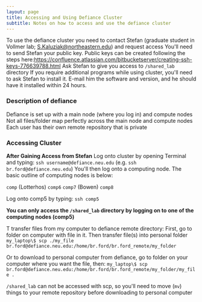 ```yaml
---
layout: page
title: Accessing and Using Defiance Cluster
subtitle: Notes on how to access and use the defiance cluster
---
```


To use the defiance cluster you need to contact Stefan (graduate student in Vollmer lab; S.Kaluziak@northeastern.edu) and request access
You'll need to send Stefan your public key. Public keys can be created following the steps here:<https://confluence.atlassian.com/bitbucketserver/creating-ssh-keys-776639788.html>
Ask Stefan to give you access to `/shared_lab` directory
If you require additional programs while using cluster, you'll need to ask Stefan to install it. E-mail him the software and version, and he should have it installed within 24 hours.

### Description of defiance
Defiance is set up with a main node (where you log in) and compute nodes
Not all files/folder map perfectly across the main node and compute nodes
Each user has their own remote repository that is private

### Accessing Cluster
**After Gaining Access from Stefan**
Log onto cluster by opening Terminal and typing: `ssh username@defiance.neu.edu` (e.g. `ssh br.ford@defiance.neu.edu`)
You'll then log onto a computing node. The basic outline of computing nodes is below:

`comp` (Lotterhos)
`comp6`
`comp7` (Bowen)
`comp8`

Log onto comp5 by typing: `ssh comp5`

**You can only access the `/shared_lab` directory by logging on to one of the computing nodes (comp5)**

T transfer files from my computer to defiance remote directory:
First, go to folder on computer with file in it. Then transfer file(s) into personal folder
`my_laptop\$ scp ./my_file br.ford@defiance.neu.edu:/home/br.ford/br.ford_remote/my_folder`

Or to download to personal computer from defiance, go to folder on your computer where you want the file, then:
`my_laptop\$ scp br.ford@defiance.neu.edu:/home/br.ford/br.ford_remote/my_folder/my_file .`

`/shared_lab` can not be accessed with scp, so you'll need to move (`mv`) things to your remote repository before downloading to personal computer
